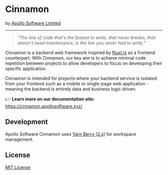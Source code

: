 # Cinnamon
by [Apollo Software Limited](https://apollosoftware.xyz/)

---

> _"The line of code that's the fastest to write, that never breaks, that doesn't need maintenance, is the line you never had to write."_

Cinnamon is a backend web framework inspired by [Nuxt.js](https://github.com/nuxt/nuxt.js) as a frontend counterpart. With Cinnamon, our key aim is to achieve minimal code repetition between projects to allow developers to focus on developing their specific application.

Cinnamon is intended for projects where your backend service is isolated from your frontend such as a mobile or single-page web application - meaning the backend is entirely data and business logic driven.

👉 **Learn more on our documentation site:**
https://cinnamon.apollosoftware.xyz/

## Development
Apollo Software Cinnamon uses [Yarn Berry (2.x)](https://yarnpkg.com/getting-started/install) for workspace management.

## License
[MIT License](LICENSE.md)
